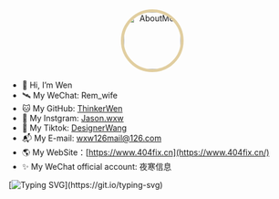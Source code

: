 <div style="width: 100%; text-align: center">
    <img src="https://cloud.hive-net.cn/gallery-api/fs/show-gallery/2024_09_26_nU0FIX.jpg" width="100" alt="AboutMe" style="border-radius: 50%; border: 5px solid #e1cea0;"/>
</div>

- 👋 Hi, I’m Wen
- 🛰 My WeChat: Rem_wife
- 🐱 My GitHub: <a href="https://github.com/ThinkerWen/" >ThinkerWen</a>
- 📸 My Instgram: <a href="https://www.instagram.com/jason.wxw/" >Jason.wxw</a>
- 🌈 My Tiktok: <a href="https://www.tiktok.com/@friday.wang/" >DesignerWang</a>
- 📬 My E-mail: <a href="mailto:wxw126mail@126.com" >wxw126mail@126.com</a>
- 🌎 My WebSite：[https://www.404fix.cn](https://www.404fix.cn/)
- ✨ My WeChat official account: 夜寒信息

[![Typing SVG](https://readme-typing-svg.demolab.com?font=Fira+Code&pause=1000&random=false&width=435&lines=Welcome+to+my+profile;I+wish+you+happiness+every+day.)](https://git.io/typing-svg)
